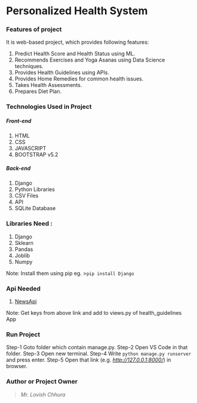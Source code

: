# Personalized Health System

### Features of project
It is web-based project, which provides following features:
1. Predict Health Score and Health Status using ML.
2. Recommends Exercises and Yoga Asanas using Data Science techniques.
3. Provides Health Guidelines using APIs.
4. Provides Home Remedies for common health issues.
5. Takes Health Assessments.
6. Prepares Diet Plan.

### Technologies Used in Project
##### Front-end
1. HTML
2. CSS
3. JAVASCRIPT
4. BOOTSTRAP v5.2

##### Back-end
1. Django
2. Python Libraries
3. CSV Files
4. API
5. SQLite Database

### Libraries Need :
1. Django
2. Sklearn
3. Pandas
4. Joblib
5. Numpy

Note: Install them using pip 
eg. >`pip install Django` 

 ### Api Needed 
 1. <a href="https://newsapi.org/">NewsApi</a>

 Note: Get keys from above link and add to views.py of health_guidelines App

### Run Project
Step-1 Goto folder which contain manage.py.
Step-2 Open VS Code in that folder.
Step-3 Open new terminal.
Step-4 Write `python manage.py runserver` and press enter.
Step-5 Open that link (e.g. *http://127.0.0.1:8000/*) in browser.

### Author or Project Owner
> *Mr. Lovish Chhura*